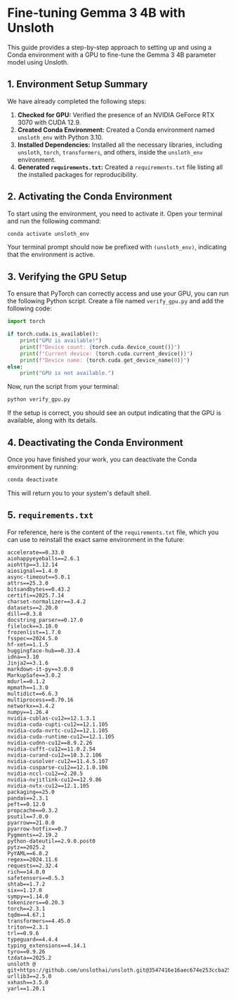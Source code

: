 # Fine-tuning Gemma 3 4B with Unsloth

This guide provides a step-by-step approach to setting up and using a Conda environment with a GPU to fine-tune the Gemma 3 4B parameter model using Unsloth.

## 1. Environment Setup Summary

We have already completed the following steps:

1.  **Checked for GPU:** Verified the presence of an NVIDIA GeForce RTX 3070 with CUDA 12.9.
2.  **Created Conda Environment:** Created a Conda environment named `unsloth_env` with Python 3.10.
3.  **Installed Dependencies:** Installed all the necessary libraries, including `unsloth`, `torch`, `transformers`, and others, inside the `unsloth_env` environment.
4.  **Generated `requirements.txt`:** Created a `requirements.txt` file listing all the installed packages for reproducibility.

## 2. Activating the Conda Environment

To start using the environment, you need to activate it. Open your terminal and run the following command:

```bash
conda activate unsloth_env
```

Your terminal prompt should now be prefixed with `(unsloth_env)`, indicating that the environment is active.

## 3. Verifying the GPU Setup

To ensure that PyTorch can correctly access and use your GPU, you can run the following Python script. Create a file named `verify_gpu.py` and add the following code:

```python
import torch

if torch.cuda.is_available():
    print("GPU is available!")
    print(f"Device count: {torch.cuda.device_count()}")
    print(f"Current device: {torch.cuda.current_device()}")
    print(f"Device name: {torch.cuda.get_device_name(0)}")
else:
    print("GPU is not available.")
```

Now, run the script from your terminal:

```bash
python verify_gpu.py
```

If the setup is correct, you should see an output indicating that the GPU is available, along with its details.

## 4. Deactivating the Conda Environment

Once you have finished your work, you can deactivate the Conda environment by running:

```bash
conda deactivate
```

This will return you to your system's default shell.

## 5. `requirements.txt`

For reference, here is the content of the `requirements.txt` file, which you can use to reinstall the exact same environment in the future:

```
accelerate==0.33.0
aiohappyeyeballs==2.6.1
aiohttp==3.12.14
aiosignal==1.4.0
async-timeout==5.0.1
attrs==25.3.0
bitsandbytes==0.43.2
certifi==2025.7.14
charset-normalizer==3.4.2
datasets==2.20.0
dill==0.3.8
docstring_parser==0.17.0
filelock==3.18.0
frozenlist==1.7.0
fsspec==2024.5.0
hf-xet==1.1.5
huggingface-hub==0.33.4
idna==3.10
Jinja2==3.1.6
markdown-it-py==3.0.0
MarkupSafe==3.0.2
mdurl==0.1.2
mpmath==1.3.0
multidict==6.6.3
multiprocess==0.70.16
networkx==3.4.2
numpy==1.26.4
nvidia-cublas-cu12==12.1.3.1
nvidia-cuda-cupti-cu12==12.1.105
nvidia-cuda-nvrtc-cu12==12.1.105
nvidia-cuda-runtime-cu12==12.1.105
nvidia-cudnn-cu12==8.9.2.26
nvidia-cufft-cu12==11.0.2.54
nvidia-curand-cu12==10.3.2.106
nvidia-cusolver-cu12==11.4.5.107
nvidia-cusparse-cu12==12.1.0.106
nvidia-nccl-cu12==2.20.5
nvidia-nvjitlink-cu12==12.9.86
nvidia-nvtx-cu12==12.1.105
packaging==25.0
pandas==2.3.1
peft==0.12.0
propcache==0.3.2
psutil==7.0.0
pyarrow==21.0.0
pyarrow-hotfix==0.7
Pygments==2.19.2
python-dateutil==2.9.0.post0
pytz==2025.2
PyYAML==6.0.2
regex==2024.11.6
requests==2.32.4
rich==14.0.0
safetensors==0.5.3
shtab==1.7.2
six==1.17.0
sympy==1.14.0
tokenizers==0.20.3
torch==2.3.1
tqdm==4.67.1
transformers==4.45.0
triton==2.3.1
trl==0.9.6
typeguard==4.4.4
typing_extensions==4.14.1
tyro==0.9.26
tzdata==2025.2
unsloth @ git+https://github.com/unslothai/unsloth.git@3547416e16aec674e253ccba25cf0b1d9c2896c2
urllib3==2.5.0
xxhash==3.5.0
yarl==1.20.1
```